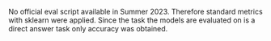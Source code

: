 No official eval script available in Summer 2023. Therefore standard metrics with sklearn were applied. Since the task the models are evaluated on is a direct answer task only accuracy was obtained.
